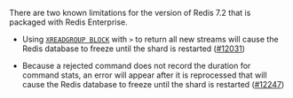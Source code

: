 There are two known limitations for the version of Redis 7.2 that is packaged with Redis Enterprise.

- Using [`XREADGROUP BLOCK`](https://redis.io/commands/xreadgroup/) with `>` to return all new streams will cause the Redis database to freeze until the shard is restarted ([#12031](https://github.com/redis/redis/pull/12301))

- Because a rejected command does not record the duration for command stats, an error will appear after it is reprocessed that will cause the Redis database to freeze until the shard is restarted ([#12247](https://github.com/redis/redis/pull/12247))